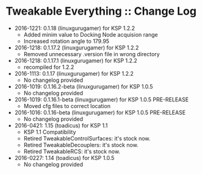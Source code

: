 # Tweakable Everything :: Change Log

* 2016-1221: 0.1.18 (linuxgurugamer) for KSP 1.2.2
	+ Added minim value to Docking Node acquision range
	+ Increased rotation angle to 179.95
* 2016-1218: 0.1.17.2 (linuxgurugamer) for KSP 1.2.2
	+ Removed unnecessary .version file in wrong directory
* 2016-1218: 0.1.17.1 (linuxgurugamer) for KSP 1.2.2
	+ recompiled for 1.2.2
* 2016-1113: 0.1.17 (linuxgurugamer) for KSP 1.2.2
	+ No changelog provided
* 2016-1019: 0.1.16.2-beta (linuxgurugamer) for KSP 1.0.5
	+ No changelog provided
* 2016-1019: 0.1.16.1-beta (linuxgurugamer) for KSP 1.0.5 PRE-RELEASE
	+ Moved cfg files to correct location
* 2016-1016: 0.1.16-beta (linuxgurugamer) for KSP 1.0.5 PRE-RELEASE
	+ No changelog provided
* 2016-0421: 1.15 (toadicus) for KSP 1.1
	+ KSP 1.1 Compatibility
	+ Retired TweakableControlSurfaces: it's stock now.
	+ Retired TweakableDecouplers: it's stock now.
	+ Retired TweakableRCS: it's stock now.
* 2016-0227: 1.14 (toadicus) for KSP 1.0.5
	+ No changelog provided
